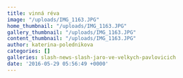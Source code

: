 ```yaml
---
title: vinná réva
image: "/uploads/IMG_1163.JPG"
home_thumbnail: "/uploads/IMG_1163.JPG"
gallery_thumbnail: "/uploads/IMG_1163.JPG"
content_thumbnail: "/uploads/IMG_1163.JPG"
author: katerina-polednikova
categories: []
galleries: slash-news-slash-jaro-ve-velkych-pavlovicich
date: '2016-05-29 05:56:49 +0000'
---
```

